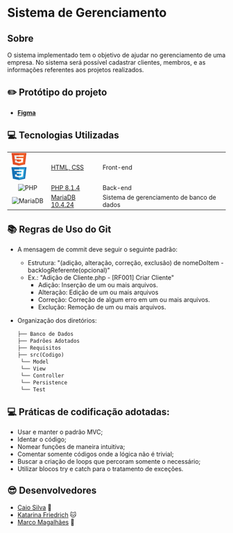 # Sistema de Gerenciamento

## Sobre

O sistema implementado tem o objetivo de ajudar no gerenciamento de uma empresa. No sistema será possível cadastrar clientes, membros, e as informações referentes aos projetos realizados.

## :pencil2: Protótipo do projeto

-   **[Figma](https://www.figma.com/file/a6pjKOil2gnofPOERM9okO/Projeto-CKM?node-id=0%3A1)**

## :computer: Tecnologias Utilizadas

<table border-collapse=collapse>
  <tr>
    <td><img alt="HTML" height="30" width="40" src="https://raw.githubusercontent.com/devicons/devicon/1119b9f84c0290e0f0b38982099a2bd027a48bf1/icons/html5/html5-original.svg" /> 
    <img alt="CSS" height="30" width="40" src="https://raw.githubusercontent.com/devicons/devicon/1119b9f84c0290e0f0b38982099a2bd027a48bf1/icons/css3/css3-original.svg" /> 
    </td>
    <td><a href="https://www.w3schools.com/html/" target="_blank">HTML, CSS </a></td>
    <td>Front-end</td>
  </tr>
  <tr>
    <td align ="center"><img alt="PHP"  height="30" width="40"  src="https://www.php.net//images/logos/new-php-logo.svg" /></td>
    <td><a href="https://www.php.net/docs.php" target="_blank">PHP 8.1.4</a></td>
    <td>Back-end</td>
  </tr>
  <tr>
    <td align ="center"><img alt="MariaDB" height="30" width="40" src="https://mariadb.org/wp-content/themes/twentynineteen-child/icons/logo_seal.svg" /></td>
    <td><a href="https://mariadb.com" target="_blank">MariaDB 10.4.24</a></td>
    <td>Sistema de gerenciamento de banco de dados</td>
  </tr>
</table>

## :books: Regras de Uso do Git

- A mensagem de commit deve seguir o seguinte padrão:
    - Estrutura: "(adição, alteração, correção, exclusão) de nomeDoItem - backlogReferente(opcional)"
    - Ex.: "Adição de Cliente.php - [RF001] Criar Cliente"
      - Adição: Inserção de um ou mais arquivos.
      - Alteração: Edição de um ou mais arquivos
      - Correção: Correção de algum erro em um ou mais arquivos.
      - Exclução: Remoção de um ou mais arquivos.
    
- Organização dos diretórios:
     ```
    ├── Banco de Dados
    ├── Padrões Adotados
    ├── Requisitos
    ├── src(Codigo)
      └── Model
      └── View
      └── Controller
      └── Persistence
      └── Test
    ```
## :computer: Práticas de codificação adotadas:

- Usar e manter o padrão MVC;
- Identar o código;
- Nomear funções de maneira intuitiva;
- Comentar somente códigos onde a lógica não é trivial;
- Buscar a criação de loops que percoram somente o necessário;
- Utilizar blocos try e catch para o tratamento de exceções.


## :sunglasses: Desenvolvedores

- [Caio Silva](https://github.com/CaioMatheu5) :wolf:
- [Katarina Friedrich](https://github.com/katfr) :cat:
- [Marco Magalhães](https://github.com/lieko0) :owl:

